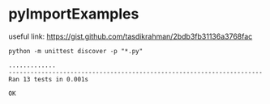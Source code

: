# pyImportExamples

useful link: https://gist.github.com/tasdikrahman/2bdb3fb31136a3768fac

```
python -m unittest discover -p "*.py"

.............
----------------------------------------------------------------------
Ran 13 tests in 0.001s

OK
```

